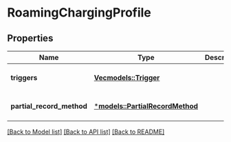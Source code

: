 # RoamingChargingProfile

## Properties
Name | Type | Description | Notes
------------ | ------------- | ------------- | -------------
**triggers** | [**Vec<models::Trigger>**](Trigger.md) |  | [optional] [default to None]
**partial_record_method** | [***models::PartialRecordMethod**](PartialRecordMethod.md) |  | [optional] [default to None]

[[Back to Model list]](../README.md#documentation-for-models) [[Back to API list]](../README.md#documentation-for-api-endpoints) [[Back to README]](../README.md)


